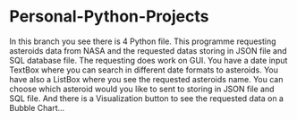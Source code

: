 # Personal-Python-Projects

In this branch you see there is 4 Python file. This programme requesting asteroids data from NASA and the requested datas storing in JSON file and SQL database file. The requesting does work on GUI. You have a date input TextBox where you can search in different date formats to asteroids. You have also a ListBox where you see the requested asteroids name. You can choose which asteroid would you like to sent to storing in JSON file and SQL file. And there is a Visualization button to see the requested data on a Bubble Chart...

